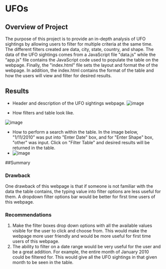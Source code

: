 # UFOs

## Overview of Project
The purpose of this project is to provide an in-depth analysis of UFO sightings by allowing users to filter for multiple criteria at the same time. The different filters created are data, city, state, country, and shape. The data of the UFO sightings comes from a JavaScript file "data.js" while the “app.js" file contains the JavaScript code used to populate the table on the webpage. Finally, the "index.html" file sets the layout and format the of the webpage. In addition, the index.html contains the format of the table and how the users will view and filter for desired results.

## Results 
* Header and description of the UFO sightings webpage.
![image](https://user-images.githubusercontent.com/96553992/160292472-f80d3665-c8f5-44b3-a1c4-043f745bc340.png)

* How filters and table look like.

![image](https://user-images.githubusercontent.com/96553992/160299012-c9880369-8d1f-4ec5-856c-d9e4c5165dda.png)

* How to perform a search within the table. 
In the image below, "1/11/2010” was put into "Enter Date" box, and for "Enter Shape" box, "other" was input. Click on "Filter Table" and desired results will be returned in the table.
* ![image](https://user-images.githubusercontent.com/96553992/160299076-085aad5b-4b1a-4eb6-99f9-0b6c1c3f4a0b.png)


##Summary 

### Drawback
One drawback of this webpage is that if someone is not familiar with the data the table contains, the typing value into filter options are less useful for them. A dropdown filter options bar would be better for first time users of this webpage.

### Recommendations

1. Make the filter boxes drop down options with all the available values visible for the user to click and choose from. This would make the webpage more user friendly and would be more useful for first time users of this webpage.
2. The ability to filter on a date range would be very useful for the user and be a great addition. For example, the entire month of January 2010 could be filtered for. This would give all the UFO sightings in that given month to be seen in the table.
